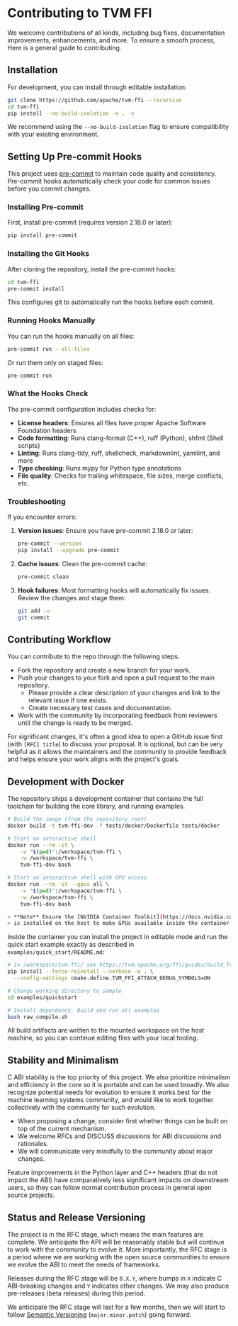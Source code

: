 <!--- Licensed to the Apache Software Foundation (ASF) under one -->
<!--- or more contributor license agreements.  See the NOTICE file -->
<!--- distributed with this work for additional information -->
<!--- regarding copyright ownership.  The ASF licenses this file -->
<!--- to you under the Apache License, Version 2.0 (the -->
<!--- "License"); you may not use this file except in compliance -->
<!--- with the License.  You may obtain a copy of the License at -->

<!---   http://www.apache.org/licenses/LICENSE-2.0 -->

<!--- Unless required by applicable law or agreed to in writing, -->
<!--- software distributed under the License is distributed on an -->
<!--- "AS IS" BASIS, WITHOUT WARRANTIES OR CONDITIONS OF ANY -->
<!--- KIND, either express or implied.  See the License for the -->
<!--- specific language governing permissions and limitations -->
<!--- under the License. -->

# Contributing to TVM FFI

We welcome contributions of all kinds, including bug fixes, documentation improvements, enhancements,
and more. To ensure a smooth process, Here is a general guide to contributing.

## Installation

For development, you can install through editable installation:

```bash
git clone https://github.com/apache/tvm-ffi --recursive
cd tvm-ffi
pip install --no-build-isolation -e . -v
```

We recommend using the `--no-build-isolation` flag to ensure compatibility with your existing environment.

## Setting Up Pre-commit Hooks

This project uses [pre-commit](https://pre-commit.com/) to maintain code quality and consistency.
Pre-commit hooks automatically check your code for common issues before you commit changes.

### Installing Pre-commit

First, install pre-commit (requires version 2.18.0 or later):

```bash
pip install pre-commit
```

### Installing the Git Hooks

After cloning the repository, install the pre-commit hooks:

```bash
cd tvm-ffi
pre-commit install
```

This configures git to automatically run the hooks before each commit.

### Running Hooks Manually

You can run the hooks manually on all files:

```bash
pre-commit run --all-files
```

Or run them only on staged files:

```bash
pre-commit run
```

### What the Hooks Check

The pre-commit configuration includes checks for:

- **License headers**: Ensures all files have proper Apache Software Foundation headers
- **Code formatting**: Runs clang-format (C++), ruff (Python), shfmt (Shell scripts)
- **Linting**: Runs clang-tidy, ruff, shellcheck, markdownlint, yamllint, and more
- **Type checking**: Runs mypy for Python type annotations
- **File quality**: Checks for trailing whitespace, file sizes, merge conflicts, etc.

### Troubleshooting

If you encounter errors:

1. **Version issues**: Ensure you have pre-commit 2.18.0 or later:

   ```bash
   pre-commit --version
   pip install --upgrade pre-commit
   ```

2. **Cache issues**: Clean the pre-commit cache:

   ```bash
   pre-commit clean
   ```

3. **Hook failures**: Most formatting hooks will automatically fix issues. Review the changes and stage them:

   ```bash
   git add -u
   git commit
   ```

## Contributing Workflow

You can contribute to the repo through the following steps.

- Fork the repository and create a new branch for your work.
- Push your changes to your fork and open a pull request to the main repository.
  - Please provide a clear description of your changes and link to the relevant issue if one exists.
  - Create necessary test cases and documentation.
- Work with the community by incorporating feedback from reviewers until the change is ready to be merged.

For significant changes, it's often a good idea to open a GitHub issue first (with `[RFC] title`) to discuss your proposal.
It is optional, but can be very helpful as it allows the maintainers and the community to provide feedback and helps ensure your
work aligns with the project's goals.

## Development with Docker

The repository ships a development container that contains the full toolchain for
building the core library, and running examples.

```bash
# Build the image (from the repository root)
docker build -t tvm-ffi-dev -f tests/docker/Dockerfile tests/docker

# Start an interactive shell
docker run --rm -it \
    -v "$(pwd)":/workspace/tvm-ffi \
    -w /workspace/tvm-ffi \
    tvm-ffi-dev bash

# Start an interactive shell with GPU access
docker run --rm -it --gpus all \
    -v "$(pwd)":/workspace/tvm-ffi \
    -w /workspace/tvm-ffi \
    tvm-ffi-dev bash

> **Note** Ensure the [NVIDIA Container Toolkit](https://docs.nvidia.com/datacenter/cloud-native/container-toolkit/latest/install-guide.html)
> is installed on the host to make GPUs available inside the container.
```

Inside the container you can install the project in editable mode and run the quick
start example exactly as described in `examples/quick_start/README.md`:

```bash
# In /workspace/tvm-ffi/ see https://tvm.apache.org/ffi/guides/build_from_source.html for reference
pip install --force-reinstall --verbose -e . \
  --config-settings cmake.define.TVM_FFI_ATTACH_DEBUG_SYMBOLS=ON

# Change working directory to sample
cd examples/quickstart

# Install dependency, Build and run all examples
bash raw_compile.sh
```

All build artifacts are written to the mounted workspace on the host machine, so you
can continue editing files with your local tooling.

## Stability and Minimalism

C ABI stability is the top priority of this project. We also prioritize minimalism and efficiency
in the core so it is portable and can be used broadly.
We also recognize potential needs for evolution to ensure it works best for the machine
learning systems community, and would like to work together collectively with the community for such evolution.

- When proposing a change, consider first whether things can be built on top of the current mechanism.
- We welcome RFCs and DISCUSS discussions for ABI discussions and rationales.
- We will communicate very mindfully to the community about major changes.

Feature improvements in the Python layer and C++ headers (that do not impact the ABI) have
comparatively less significant impacts on downstream users, so they can follow normal contribution
process in general open source projects.

## Status and Release Versioning

The project is in the RFC stage, which means the main features are complete.
We anticipate the API will be reasonably stable but will continue to work with the community to evolve it.
More importantly, the RFC stage is a period where we are working with the open source communities
to ensure we evolve the ABI to meet the needs of frameworks.

Releases during the RFC stage will be `0.X.Y`, where bumps in `X` indicate C ABI-breaking changes
and `Y` indicates other changes. We may also produce pre-releases (beta releases) during this period.

We anticipate the RFC stage will last for a few months, then we will start to follow
[Semantic Versioning](https://packaging.python.org/en/latest/discussions/versioning/)
(`major.minor.patch`) going forward.
